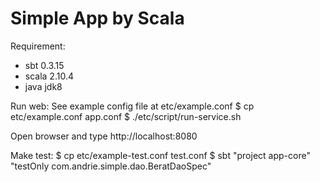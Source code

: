 # Simple App by Scala

Requirement:
- sbt 0.3.15
- scala 2.10.4
- java jdk8

Run web:
See example config file at etc/example.conf
$ cp etc/example.conf app.conf
$ ./etc/script/run-service.sh

Open browser and type http://localhost:8080

Make test:
$ cp etc/example-test.conf test.conf
$ sbt "project app-core" "testOnly com.andrie.simple.dao.BeratDaoSpec"

